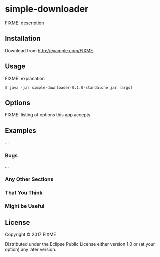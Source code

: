 # simple-downloader

FIXME: description

## Installation

Download from http://example.com/FIXME.

## Usage

FIXME: explanation

    $ java -jar simple-downloader-0.1.0-standalone.jar [args]

## Options

FIXME: listing of options this app accepts.

## Examples

...

### Bugs

...

### Any Other Sections
### That You Think
### Might be Useful

## License

Copyright © 2017 FIXME

Distributed under the Eclipse Public License either version 1.0 or (at
your option) any later version.

